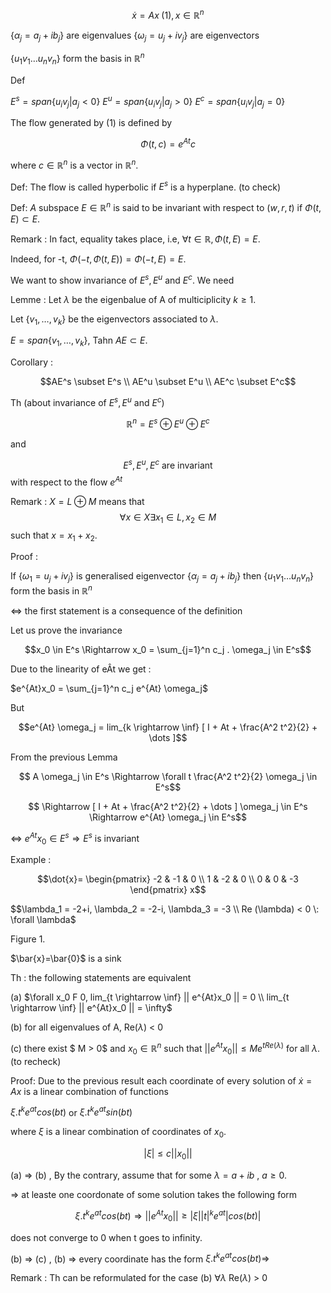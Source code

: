 $$
\dot{x}=Ax \; (1), x \in \mathbb{R}^n
$$

{$\alpha_j =a_j + i b_j$} are eigenvalues
{$\omega_j = u_j +iv_j$} are eigenvectors

{$u_1v_1 \dots u_nv_n$} form the basis in $\mathbb{R}^n$

Def

$E^s=span\{u_i v_j | a_j < 0\}$
$E^u=span\{u_i v_j | a_j > 0\}$
$E^c=span\{u_i v_j | a_j = 0\}$

The flow generated by $(1)$ is defined by

$$\Phi(t,c) = e^{At}c$$

where $c \in \mathbb{R}^n$ is a vector in $\mathbb{R}^n$.

Def: The flow is called hyperbolic if $E^s$ is a hyperplane. (to check)

Def: $A$ subspace $E \in \mathbb{R}^n$ is said to be invariant with respect to $(w,r,t)$ if $\Phi(t,E) \subset E$.

Remark : 
In fact, equality takes place, i.e, $\forall t \in \mathbb{R}, \Phi(t,E) = E$.

Indeed, for -t, $\Phi(-t, \Phi(t,E)) = \Phi(-t,E) = E$.

We want to show invariance of $E^s, E^u$ and $E^c$.
We need

Lemme : Let $\lambda$ be the eigenbalue of A of multiciplicity $k \geq 1$.

Let {$v_1, \dots, v_k$} be the eigenvectors associated to $\lambda$.

$E = span \{v_1, \dots, v_k\}$, Tahn $AE \subset E$.

Corollary : 

$$AE^s \subset E^s \\
AE^u \subset E^u \\
AE^c \subset E^c$$

Th (about invariance of $E^s, E^u$ and $E^c$)

$$ \mathbb{R}^n = E^s \oplus E^u \oplus E^c$$

and 

$$ E^s, E^u, E^c \text{ are invariant}$$
with respect to the flow $e^{At}$

Remark : $X = L \oplus M$
 means that
 $$\forall x \in X \exists x_1 \in L, x_2 \in M$$ such that $x = x_1 + x_2$.

Proof :

If {$\omega_1 = u_j + iv_j$} is generalised eigenvector {$\alpha_j = a_j + ib_j$} then {$u_1v_1 \dots u_nv_n$} form the basis in $\mathbb{R}^n$

$\Leftrightarrow$ the first statement is a consequence of the definition

Let us prove the invariance

$$x_0 \in E^s \Rightarrow x_0 = \sum_{j=1}^n c_j . \omega_j \in E^s$$

Due to the linearity of eÂt we get :

$e^{At}x_0 = \sum_{j=1}^n c_j e^{At} \omega_j$

But

$$e^{At} \omega_j = lim_{k \rightarrow \inf} [ I + At + \frac{A^2 t^2}{2} + \dots ]$$

From the previous Lemma

$$ A \omega_j \in E^s \Rightarrow \forall t \frac{A^2 t^2}{2} \omega_j \in E^s$$

$$ \Rightarrow [ I + At + \frac{A^2 t^2}{2} + \dots ] \omega_j \in E^s \Rightarrow e^{At} \omega_j \in E^s$$

$\Leftrightarrow$ $e^{At}x_0 \in E^s \Rightarrow E^s$ is invariant

Example :

$$\dot{x}=
\begin{pmatrix}
-2 & -1 & 0 \\
1 & -2 & 0 \\
0 & 0 & -3
\end{pmatrix}
x$$

$$\lambda_1 = -2+i, \lambda_2 = -2-i, \lambda_3 = -3 \\
Re (\lambda) < 0 \: \forall \lambda$

Figure 1.

$\bar{x}=\bar{0}$ is a sink

Th : the following statements are equivalent

(a) $\forall x_0 F 0, lim_{t \rightarrow \inf} || e^{At}x_0 || = 0 \\ lim_{t \rightarrow \inf} || e^{At}x_0 || = \infty$

(b) for all eigenvalues of A, Re($\lambda$) < 0

(c) there exist $ M > 0$ and $x_0 \in \mathbb{R}^n$ such that
$||e^{At}x_0|| \leq M e^{tRe(\lambda)}$ for all $\lambda$.	
(to recheck)

Proof: Due to the previous result each coordinate of every solution of $\dot{x} = Ax$ is a linear combination of functions

$\xi . t^k e^{at} cos(bt)$ or $\xi . t^k e^{at} sin(bt)$

where $\xi$ is a linear combination of coordinates of $x_0$.

$$|\xi|\leq c ||x_0||$$

(a) => (b) , By the contrary, assume that for some $\lambda = a + ib$ , $a\geq 0$.

$\Rightarrow$ at leaste one coordonate of some solution takes the following form

$$ \xi . t^k e^{at} cos(bt) \Rightarrow ||e^{At}x_0|| \geq |\xi| |t|^k e^{at} |cos(bt)|$$

does not converge to 0 when t goes to infinity.

(b) => (c) , (b) $\Rightarrow$ every coordinate has the form $\xi . t^k e^{at} cos(bt) \Rightarrow$

Remark :  Th can be reformulated for the case (b) $\forall \lambda$ Re($\lambda$) > 0